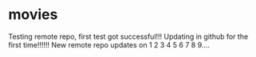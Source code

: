 # movies
Testing remote repo, first test got successful!!!
Updating in github for the first time!!!!!!
New remote repo updates on 1 2 3 4 5 6 7 8 9....
